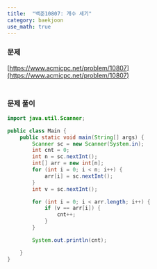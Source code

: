 ```yaml
---
title:  "백준10807: 개수 세기"
category: baekjoon
use_math: true
---
```




### 문제

[https://www.acmicpc.net/problem/10807](https://www.acmicpc.net/problem/10807)



### <br>문제 풀이

```java
import java.util.Scanner;

public class Main {
    public static void main(String[] args) {
        Scanner sc = new Scanner(System.in);
        int cnt = 0;
        int n = sc.nextInt();
        int[] arr = new int[n];
        for (int i = 0; i < n; i++) {
            arr[i] = sc.nextInt();
        }
        int v = sc.nextInt();

        for (int i = 0; i < arr.length; i++) {
            if (v == arr[i]) {
                cnt++;
            }
        }

        System.out.println(cnt);

    }
}
```

